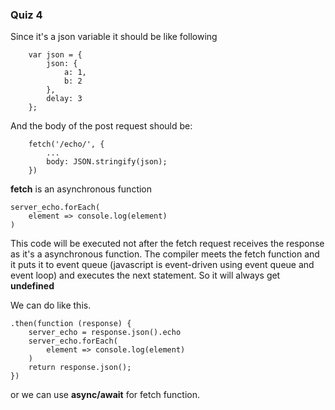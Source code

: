 ### Quiz 4

Since it's a json variable it should be like following

```
    var json = {
        json: {
            a: 1,
            b: 2
        },
        delay: 3
    };
```

And the body of the post request should be:

```
    fetch('/echo/', {
        ...
        body: JSON.stringify(json);
    })
```

**fetch** is an asynchronous function

```
server_echo.forEach(
    element => console.log(element)
)
```

This code will be executed not after the fetch request receives the response as it's a asynchronous function.
The compiler meets the fetch function and it puts it to event queue (javascript is event-driven using event queue and event loop) and executes the next statement.
So it will always get **undefined**

We can do like this.

```
.then(function (response) {
    server_echo = response.json().echo
    server_echo.forEach(
        element => console.log(element)
    )
    return response.json();
})
```

or we can use **async/await** for fetch function.
